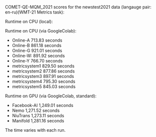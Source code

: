 COMET-QE-MQM_2021 scores for the newstest2021 data (langauge pair: en-ru)(WMT-21 Metrics task):

Runtime on CPU (local):

Runtime on CPU (via GoogleColab):

- Online-A 713.83 seconds
- Online-B 861.18 seconds
- Online-G 921.01 seconds
- Online-W: 891.92 seconds
- Online-Y 766.70 seconds
- metricsystem1 829.50 seconds
- metricsystem2 877.86 seconds
- metricsystem3 897.91 seconds
- metricsystem4 795.30 seconds
- metricsystem5 845.03 seconds

Runtime on GPU (via GoogleColab, standard):

- Facebook-AI 1,249.01 seconds
- Nemo 1,271.52 seconds
- NiuTrans 1,273.11 seconds
- Manifold 1,281.16 seconds

The time varies with each run.

